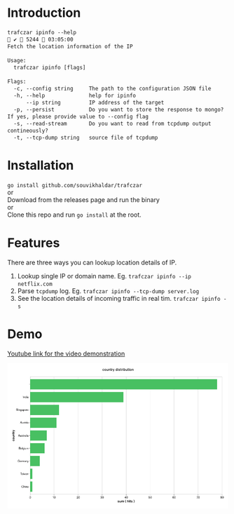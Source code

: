 
# Introduction
```
trafczar ipinfo --help                                                                                              ✔  5244  03:05:00
Fetch the location information of the IP

Usage:
  trafczar ipinfo [flags]

Flags:
  -c, --config string     The path to the configuration JSON file
  -h, --help              help for ipinfo
      --ip string         IP address of the target
  -p, --persist           Do you want to store the response to mongo? If yes, please provide value to --config flag
  -s, --read-stream       Do you want to read from tcpdump output contineously?
  -t, --tcp-dump string   source file of tcpdump
```
# Installation
`go install github.com/souvikhaldar/trafczar`  
or  
Download from the releases page and run the binary  
or  
Clone this repo and run `go install` at the root. 


# Features

There are three ways you can lookup location details of IP.
1. Lookup single IP or domain name. Eg. `trafczar ipinfo --ip netflix.com`  
2. Parse `tcpdump` log. Eg. `trafczar ipinfo --tcp-dump server.log`  
3. See the location details of incoming traffic in real tim. `trafczar ipinfo -s`   

# Demo
[Youtube link for the video demonstration](https://youtu.be/rdE3cGBT_wA)

![](2020-07-26-03-18-25.png)
